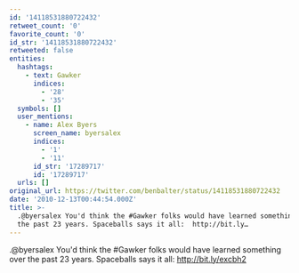 ```yaml
---
id: '14118531880722432'
retweet_count: '0'
favorite_count: '0'
id_str: '14118531880722432'
retweeted: false
entities:
  hashtags:
    - text: Gawker
      indices:
        - '28'
        - '35'
  symbols: []
  user_mentions:
    - name: Alex Byers
      screen_name: byersalex
      indices:
        - '1'
        - '11'
      id_str: '17289717'
      id: '17289717'
  urls: []
original_url: https://twitter.com/benbalter/status/14118531880722432
date: '2010-12-13T00:44:54.000Z'
title: >-
  .@byersalex You'd think the #Gawker folks would have learned something over
  the past 23 years. Spaceballs says it all:  http://bit.ly…
---
```


.@byersalex You'd think the #Gawker folks would have learned something over the past 23 years. Spaceballs says it all:  http://bit.ly/excbh2